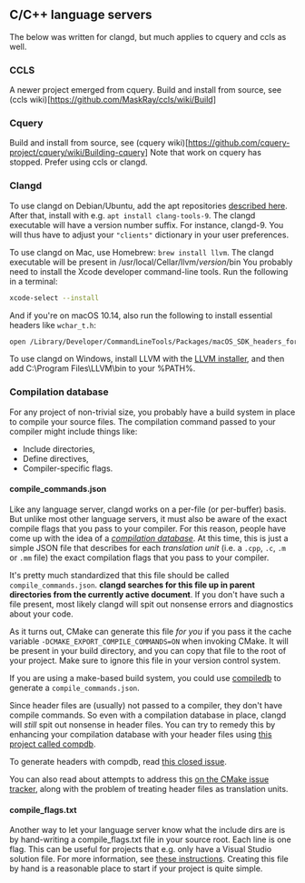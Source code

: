 ## C/C++ language servers

The below was written for clangd, but much applies to cquery and ccls as well.

### CCLS

A newer project emerged from cquery.
Build and install from source, see (ccls wiki)[https://github.com/MaskRay/ccls/wiki/Build]

### Cquery

Build and install from source, see (cquery wiki)[https://github.com/cquery-project/cquery/wiki/Building-cquery]
Note that work on cquery has stopped. Prefer using ccls or clangd.

### Clangd

To use clangd on Debian/Ubuntu, add the apt repositories [described here](https://apt.llvm.org).
After that, install with e.g. `apt install clang-tools-9`. The clangd executable
will have a version number suffix. For instance, clangd-9. You will thus have to
adjust your `"clients"` dictionary in your user preferences.

To use clangd on Mac, use Homebrew: `brew install llvm`. The clangd executable
will be present in /usr/local/Cellar/llvm/*version*/bin
You probably need to install the Xcode developer command-line tools. Run the following in a terminal:
```bash
xcode-select --install
```
And if you're on macOS 10.14, also run the following to install essential headers like `wchar_t.h`:
```bash
open /Library/Developer/CommandLineTools/Packages/macOS_SDK_headers_for_macOS_10.14.pkg
```

To use clangd on Windows, install LLVM with the [LLVM installer](http://releases.llvm.org/download.html),
and then add C:\\Program Files\\LLVM\\bin to your %PATH%.

### Compilation database

For any project of non-trivial size, you probably have a build system in place
to compile your source files. The compilation command passed to your compiler
might include things like:

* Include directories,
* Define directives,
* Compiler-specific flags.

#### compile_commands.json

Like any language server, clangd works on a per-file (or per-buffer) basis. But
unlike most other language servers, it must also be aware of the exact compile
flags that you pass to your compiler. For this reason, people have come up with
the idea of a [*compilation database*](https://clang.llvm.org/docs/JSONCompilationDatabase.html).
At this time, this is just a simple JSON file that describes for each
*translation unit* (i.e. a `.cpp`, `.c`, `.m` or `.mm` file) the exact
compilation flags that you pass to your compiler.

It's pretty much standardized that this file should be called
`compile_commands.json`. **clangd searches for this file up in parent
directories from the currently active document**. If you don't have such a file
present, most likely clangd will spit out nonsense errors and diagnostics about
your code.

As it turns out, CMake can generate this file *for you* if you pass it the
cache variable `-DCMAKE_EXPORT_COMPILE_COMMANDS=ON` when invoking CMake. It will
be present in your build directory, and you can copy that file to the root of
your project. Make sure to ignore this file in your version control system.

If you are using a make-based build system, you could use [compiledb](https://github.com/nickdiego/compiledb)
to generate a `compile_commands.json`.

Since header files are (usually) not passed to a compiler, they don't have
compile commands. So even with a compilation database in place, clangd will
*still* spit out nonsense in header files. You can try to remedy this by
enhancing your compilation database with your header files using [this project called compdb](https://github.com/Sarcasm/compdb).

To generate headers with compdb, read [this closed issue](https://github.com/Sarcasm/compdb/issues/2).

You can also read about attempts to address this [on the CMake issue tracker](https://gitlab.kitware.com/cmake/cmake/issues/16285), along with the problem
of treating header files as translation units.

#### compile_flags.txt

Another way to let your language server know what the include dirs are is by hand-writing a compile_flags.txt file in
your source root. Each line is one flag. This can be useful for projects that e.g. only have a Visual Studio solution
file. For more information, see [these instructions](https://releases.llvm.org/8.0.0/tools/clang/tools/extra/docs/clangd/Installation.html#compile-flags-txt). Creating this file by hand is a reasonable place to start if your project is quite
simple.
